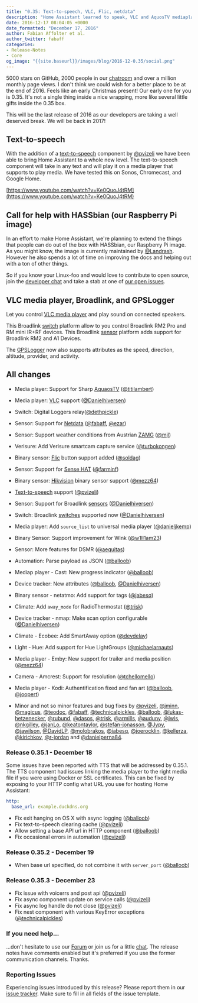 ```yaml
---
title: "0.35: Text-to-speech, VLC, Flic, netdata"
description: "Home Assistant learned to speak, VLC and AquosTV mediaplayer, Netdata, ZMAG, Flic, and Broadlink"
date: 2016-12-17 08:04:05 +0000
date_formatted: "December 17, 2016"
author: Fabian Affolter et al.
author_twitter: fabaff
categories:
- Release-Notes
- Core
og_image: "{{site.baseurl}}/images/blog/2016-12-0.35/social.png"
---
```


5000 stars on GitHub, 2000 people in our [chatroom][discord] and over a million monthly page views. I don't think we could wish for a better place to be at the end of 2016. Feels like an early Christmas present! Our early one for you is 0.35. It's not a single thing inside a nice wrapping, more like several little gifts inside the 0.35 box.

This will be the last release of 2016 as our developers are taking a well deserved break. We will be back in 2017!

## Text-to-speech
With the addition of a [text-to-speech][tts] component by [@pvizeli] we have been able to bring Home Assistant to a whole new level. The text-to-speech component will take in any text and will play it on a media player that supports to play media. We have tested this on Sonos, Chromecast, and Google Home.

[https://www.youtube.com/watch?v=Ke0QuoJ4tRM](https://www.youtube.com/watch?v=Ke0QuoJ4tRM)

## Call for help with HASSbian (our Raspberry Pi image)
In an effort to make Home Assistant, we're planning to extend the things that people can do out of the box with HASSbian, our Raspberry Pi image. As you might know, the image is currently maintained by [@Landrash]. However he also spends a lot of time on improving the docs and helping out with a ton of other things.

So if you know your Linux-foo and would love to contribute to open source, join the [developer chat][discord-devs] and take a stab at one of [our open issues](https://github.com/home-assistant/pi-gen/issues).

## VLC media player, Broadlink, and GPSLogger
Let you control [VLC media player][vlc-media] and  play sound on connected speakers.

This Broadlink [switch][bl-switch] platform allow to you control Broadlink RM2 Pro and RM mini IR+RF devices. This Broadlink [sensor][bl-sensor] platform adds support for Broadlink RM2 and A1 Devices.

The [GPSLogger](/integrations/gpslogger) now also supports attributes as the speed, direction, altitude, provider, and activity.

## All changes
- Media player: Support for Sharp [AquaosTV][aquostv] ([@titilambert])
- Media player: [VLC][vlc-media] support ([@Danielhiversen])
- Switch: Digital Loggers relay([@dethpickle])
- Sensor: Support for [Netdata][netdata] ([@fabaff], [@ezar])
- Sensor: Support weather conditions from Austrian [ZAMG][zamg] ([@mjl])
- Verisure: Add Verisure smartcam capture service ([@turbokongen])
- Binary sensor: [Flic][flic] button support added ([@soldag])
- Sensor: Support for [Sense HAT][sensehat] ([@farminf])
- Binary sensor: [Hikvision][hikvision] binary sensor support ([@mezz64])
- [Text-to-speech][tts] support ([@pvizeli])
- Sensor: Support for Broadlink [sensors][bl-sensor] ([@Danielhiversen])
- Switch: Broadlink [switches][bl-switch] supported now ([@Danielhiversen])

- Media player: Add `source_list` to universal media player ([@danieljkemp])
- Binary Sensor: Support improvement for Wink ([@w1ll1am23])
- Sensor: More features for DSMR ([@aequitas])
- Automation: Parse payload as JSON ([@balloob])
- Mediap player - Cast: New progress indicator ([@balloob])
- Device tracker: New attributes ([@balloob], [@Danielhiversen])
- Binary sensor - netatmo: Add support for tags ([@jabesq])
- Climate: Add `away_mode` for RadioThermostat ([@trisk])
- Device tracker - nmap: Make scan option configurable ([@Danielhiversen])
- Climate - Ecobee: Add SmartAway option ([@devdelay])
- Light - Hue: Add support for Hue LightGroups ([@michaelarnauts])
- Media player - Emby: New support for trailer and media position ([@mezz64])
- Camera - Amcrest: Support for resolution ([@tchellomello])
- Media player - Kodi: Authentification fixed and fan art ([@balloob], [@joopert])
- Minor and not so minor features and bug fixes by [@pvizeli], [@jminn], [@magicus], [@teodoc], [@fabaff], [@technicalpickles], [@balloob], [@lukas-hetzenecker], [@rubund], [@dasos], [@trisk], [@armills], [@auduny], [@lwis], [@nkgilley], [@janLo], [@keatontaylor], [@stefan-jonasson], [@Jypy], [@jawilson], [@DavidLP], [@molobrakos], [@jabesq], [@joerocklin], [@kellerza], [@kirichkov], [@r-jordan] and [@danielperna84].

### Release 0.35.1 - December 18

Some issues have been reported with TTS that will be addressed by 0.35.1. The TTS component had issues linking the media player to the right media file if you were using Docker or SSL certificates. This can be fixed by exposing to your HTTP config what URL you use for hosting Home Assistant:

```yaml
http:
  base_url: example.duckdns.org
```

 - Fix exit hanging on OS X with async logging ([@balloob])
 - Fix text-to-speech clearing cache ([@pvizeli])
 - Allow setting a base API url in HTTP component ([@balloob])
 - Fix occasional errors in automation ([@pvizeli])

### Release 0.35.2 - December 19

 - When base url specified, do not combine it with `server_port` ([@balloob])

### Release 0.35.3 - December 23

 - Fix issue with voicerrs and post api ([@pvizeli])
 - Fix async component update on service calls ([@pvizeli])
 - Fix async log handle do not close ([@pvizeli])
 - Fix nest component with various KeyError exceptions ([@technicalpickles])

###  If you need help...
...don't hesitate to use our [Forum](https://community.home-assistant.io/) or join us for a little [chat][discord]. The release notes have comments enabled but it's preferred if you use the former communication channels. Thanks.

###  Reporting Issues
Experiencing issues introduced by this release? Please report them in our [issue tracker](https://github.com/home-assistant/home-assistant/issues). Make sure to fill in all fields of the issue template.


[@r-jordan]: https://github.com/r-jordan
[@aequitas]: https://github.com/aequitas
[@armills]: https://github.com/armills
[@auduny]: https://github.com/auduny
[@balloob]: https://github.com/balloob
[@Danielhiversen]: https://github.com/Danielhiversen
[@danieljkemp]: https://github.com/danieljkemp
[@danielperna84]: https://github.com/danielperna84
[@dasos]: https://github.com/dasos
[@DavidLP]: https://github.com/DavidLP
[@dethpickle]: https://github.com/dethpickle
[@devdelay]: https://github.com/devdelay
[@ezar]: https://github.com/ezar
[@fabaff]: https://github.com/fabaff
[@farminf]: https://github.com/farminf
[@jabesq]: https://github.com/jabesq
[@janLo]: https://github.com/janLo
[@jawilson]: https://github.com/jawilson
[@jminn]: https://github.com/jminn
[@joerocklin]: https://github.com/joerocklin
[@joopert]: https://github.com/joopert
[@Jypy]: https://github.com/Jypy
[@keatontaylor]: https://github.com/keatontaylor
[@kellerza]: https://github.com/kellerza
[@kirichkov]: https://github.com/kirichkov
[@Landrash]: https://github.com/Landrash
[@lukas-hetzenecker]: https://github.com/lukas-hetzenecker
[@lwis]: https://github.com/lwis
[@magicus]: https://github.com/magicus
[@MartinHjelmare]: https://github.com/MartinHjelmare
[@mezz64]: https://github.com/mezz64
[@michaelarnauts]: https://github.com/michaelarnauts
[@mjl]: https://github.com/mjl
[@molobrakos]: https://github.com/molobrakos
[@nkgilley]: https://github.com/nkgilley
[@pvizeli]: https://github.com/pvizeli
[@rubund]: https://github.com/rubund
[@soldag]: https://github.com/soldag
[@stefan-jonasson]: https://github.com/stefan-jonasson
[@tchellomello]: https://github.com/tchellomello
[@technicalpickles]: https://github.com/technicalpickles
[@teodoc]: https://github.com/teodoc
[@titilambert]: https://github.com/titilambert
[@trisk]: https://github.com/trisk
[@turbokongen]: https://github.com/turbokongen
[@w1ll1am23]: https://github.com/w1ll1am23

[vlc-media]: /integrations/vlc
[aquostv]: /integrations/aquostv
[digitalloggers]: /integrations/digitalloggers
[netdata]: /integrations/netdata
[bl-sensor]: /integrations/broadlink#sensor
[bl-switch]: /integrations/broadlink#switch
[hikvision]: /integrations/hikvision
[zamg]: /integrations/zamg#sensor
[flic]: /integrations/flic
[sensehat]: /integrations/sensehat/
[tts]: /integrations/tts/
[discord]: https://discord.gg/c5DvZ4e
[discord-devs]: https://discord.gg/8X8DTH4
